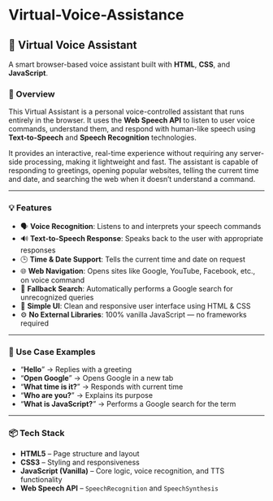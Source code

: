 # Virtual-Voice-Assistance


## 🧠 Virtual Voice Assistant

A smart browser-based voice assistant built with **HTML**, **CSS**, and **JavaScript**.

### 📌 Overview

This Virtual Assistant is a personal voice-controlled assistant that runs entirely in the browser. It uses the **Web Speech API** to listen to user voice commands, understand them, and respond with human-like speech using **Text-to-Speech** and **Speech Recognition** technologies.

It provides an interactive, real-time experience without requiring any server-side processing, making it lightweight and fast. The assistant is capable of responding to greetings, opening popular websites, telling the current time and date, and searching the web when it doesn’t understand a command.

---

### 💡 Features

* 🗣️ **Voice Recognition**: Listens to and interprets your speech commands
* 🔊 **Text-to-Speech Response**: Speaks back to the user with appropriate responses
* 🕒 **Time & Date Support**: Tells the current time and date on request
* 🌐 **Web Navigation**: Opens sites like Google, YouTube, Facebook, etc., on voice command
* 🧠 **Fallback Search**: Automatically performs a Google search for unrecognized queries
* 🎨 **Simple UI**: Clean and responsive user interface using HTML & CSS
* ⚙️ **No External Libraries**: 100% vanilla JavaScript — no frameworks required

---

### 🚀 Use Case Examples

* “**Hello**” → Replies with a greeting
* “**Open Google**” → Opens Google in a new tab
* “**What time is it?**” → Responds with current time
* “**Who are you?**” → Explains its purpose
* “**What is JavaScript?**” → Performs a Google search for the term

---

### 📦 Tech Stack

* **HTML5** – Page structure and layout
* **CSS3** – Styling and responsiveness
* **JavaScript (Vanilla)** – Core logic, voice recognition, and TTS functionality
* **Web Speech API** – `SpeechRecognition` and `SpeechSynthesis`


